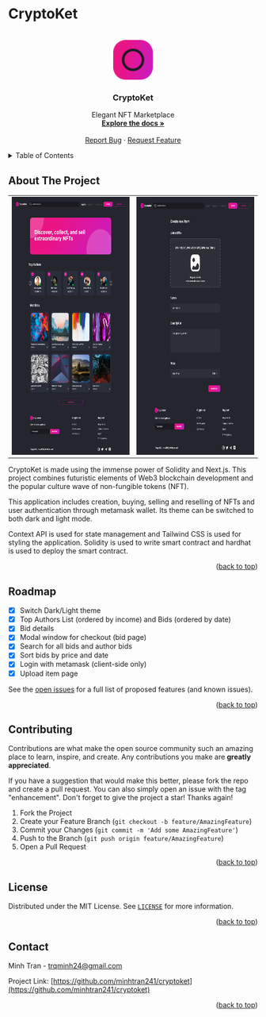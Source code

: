 # CryptoKet

<!-- Improved compatibility of back to top link: See: https://github.com/minhtran241/cryptoket/pull/73 -->
<a name="readme-top"></a>
<!--
*** Thanks for checking out the cryptoket. If you have a suggestion
*** that would make this better, please fork the repo and create a pull request
*** or simply open an issue with the tag "enhancement".
*** Don't forget to give the project a star!
*** Thanks again! Now go create something AMAZING! :D
-->

<!-- PROJECT SHIELDS -->
<!--
*** I'm using markdown "reference style" links for readability.
*** Reference links are enclosed in brackets [ ] instead of parentheses ( ).
*** See the bottom of this document for the declaration of the reference variables
*** for contributors-url, forks-url, etc. This is an optional, concise syntax you may use.
*** https://www.markdownguide.org/basic-syntax/#reference-style-links
-->

<!-- PROJECT LOGO -->
<br />
<div align="center">
  <a href="https://github.com/minhtran241/cryptoket">
    <img src="assets/logo02.png" alt="Logo" width="80" height="80">
  </a>

  <h3 align="center">CryptoKet</h3>

  <p align="center">
    Elegant NFT Marketplace
    <br />
    <a href="https://github.com/minhtran241/cryptoket"><strong>Explore the docs »</strong></a>
    <br />
    <br />
    <a href="https://github.com/minhtran241/cryptoket/issues">Report Bug</a>
    ·
    <a href="https://github.com/minhtran241/cryptoket/issues">Request Feature</a>
  </p>
</div>

<!-- TABLE OF CONTENTS -->
<details>
  <summary>Table of Contents</summary>
  <ol>
    <li>
      <a href="#about-the-project">About The Project</a>
    </li>
    <li><a href="#roadmap">Roadmap</a></li>
    <li><a href="#contributing">Contributing</a></li>
    <li><a href="#license">License</a></li>
    <li><a href="#contact">Contact</a></li>
  </ol>
</details>

<!-- ABOUT THE PROJECT -->
## About The Project

<div align="center">
<table>
<tr>
<td>
<img src="./resources/Home.png" width="450" height="520">
</td>
<td>
<img src="./resources/Create Item.png" width="450" height="520">
</td>
</tr>
</table>
</div>

CryptoKet is made using the immense power of Solidity and Next.js. This project combines futuristic elements of Web3 blockchain development and the popular culture wave of non-fungible tokens (NFT).

This application includes creation, buying, selling and reselling of NFTs and user authentication through metamask wallet. Its theme can be switched to both dark and light mode.

Context API is used for state management and Tailwind CSS is used for styling the application. Solidity is used to write smart contract and hardhat is used to deploy the smart contract.

<p align="right">(<a href="#readme-top">back to top</a>)</p>

<!-- ROADMAP -->
## Roadmap

* [x] Switch Dark/Light theme
* [x] Top Authors List (ordered by income) and Bids (ordered by date)
* [x] Bid details
* [x] Modal window for checkout (bid page)
* [x] Search for all bids and author bids
* [x] Sort bids by price and date
* [x] Login with metamask (client-side only)
* [x] Upload item page

See the [open issues](https://github.com/minhtran241/cryptoket/issues) for a full list of proposed features (and known issues).

<p align="right">(<a href="#readme-top">back to top</a>)</p>

<!-- CONTRIBUTING -->
## Contributing

Contributions are what make the open source community such an amazing place to learn, inspire, and create. Any contributions you make are **greatly appreciated**.

If you have a suggestion that would make this better, please fork the repo and create a pull request. You can also simply open an issue with the tag "enhancement".
Don't forget to give the project a star! Thanks again!

1. Fork the Project
2. Create your Feature Branch (`git checkout -b feature/AmazingFeature`)
3. Commit your Changes (`git commit -m 'Add some AmazingFeature'`)
4. Push to the Branch (`git push origin feature/AmazingFeature`)
5. Open a Pull Request

<p align="right">(<a href="#readme-top">back to top</a>)</p>

<!-- LICENSE -->
## License

Distributed under the MIT License. See [`LICENSE`](https://github.com/minhtran241/cryptoket/blob/main/LICENSE) for more information.

<p align="right">(<a href="#readme-top">back to top</a>)</p>

<!-- CONTACT -->
## Contact

Minh Tran - [trqminh24@gmail.com](mailto:trqminh24@gmail.com)

Project Link: [https://github.com/minhtran241/cryptoket](https://github.com/minhtran241/cryptoket)

<p align="right">(<a href="#readme-top">back to top</a>)</p>
